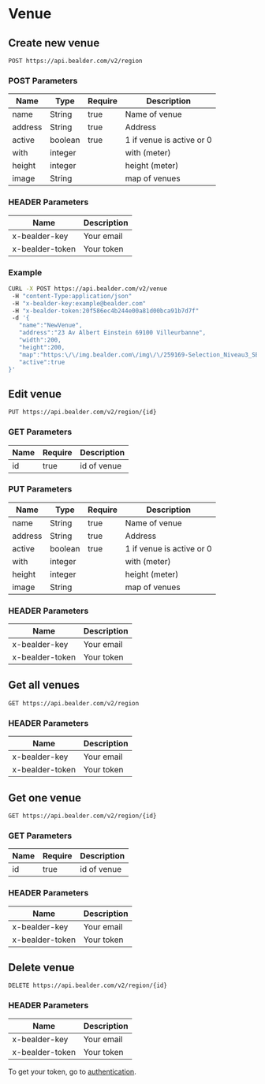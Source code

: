 

# Venue

## Create new venue

	POST https://api.bealder.com/v2/region

### POST Parameters

| Name    	| Type      | Require   | Description                        |
|-----------|-----------|-----------|------------------------------------|
| name	  	| String	|  true		|  Name of venue					 |
| address  	| String    |  true		|  Address 							 |
| active	| boolean	|  true		|  1 if venue is active	or 0		 |
| with  	| integer   |  			|  with (meter) 					 |
| height	| integer	|  			|  height (meter)					 |
| image		| String	|  			|  map of venues					 |

### HEADER Parameters

| Name    			|  Description                       |
|-------------------|------------------------------------|
| x-bealder-key	  	|  Your email						 |
| x-bealder-token  	|  Your token						 |

### Example

```bash
CURL -X POST https://api.bealder.com/v2/venue
 -H "content-Type:application/json"
 -H "x-bealder-key:example@bealder.com"
 -H "x-bealder-token:20f586ec4b244e00a81d00bca91b7d7f"
 -d '{  
   "name":"NewVenue",
   "address":"23 Av Albert Einstein 69100 Villeurbanne",
   "width":200,
   "height":200,
   "map":"https:\/\/img.bealder.com\/img\/\/259169-Selection_Niveau3_SET_2.PNG",
   "active":true
}'
```

## Edit venue

	PUT https://api.bealder.com/v2/region/{id}

### GET Parameters

| Name    			|  Require 	|	Description          |
|-------------------|-----------|------------------------|
| id	  			|  true 	| id of venue			 |

### PUT Parameters

| Name    	| Type      | Require   | Description                        |
|-----------|-----------|-----------|------------------------------------|
| name	  	| String	|  true		|  Name of venue					 |
| address  	| String    |  true		|  Address 							 |
| active	| boolean	|  true		|  1 if venue is active	or 0		 |
| with  	| integer   |  			|  with (meter) 					 |
| height	| integer	|  			|  height (meter)					 |
| image		| String	|  			|  map of venues					 |

### HEADER Parameters

| Name    			|  Description                       |
|-------------------|------------------------------------|
| x-bealder-key	  	|  Your email						 |
| x-bealder-token  	|  Your token						 |


## Get all venues

	GET https://api.bealder.com/v2/region

###	HEADER Parameters

| Name    			|  Description                       |
|-------------------|------------------------------------|
| x-bealder-key	  	|  Your email						 |
| x-bealder-token  	|  Your token						 |


## Get one venue

	GET https://api.bealder.com/v2/region/{id}

### GET Parameters

| Name    			|  Require 	|	Description          |
|-------------------|-----------|------------------------|
| id	  			|  true 	| id of venue			 |


### HEADER Parameters

| Name    			|  Description                       |
|-------------------|------------------------------------|
| x-bealder-key	  	|  Your email						 |
| x-bealder-token  	|  Your token						 |


## Delete venue

	DELETE https://api.bealder.com/v2/region/{id}

###	HEADER Parameters

| Name    			|  Description                       |
|-------------------|------------------------------------|
| x-bealder-key	  	|  Your email						 |
| x-bealder-token  	|  Your token						 |


To get your token, go to [authentication](authentication.html).